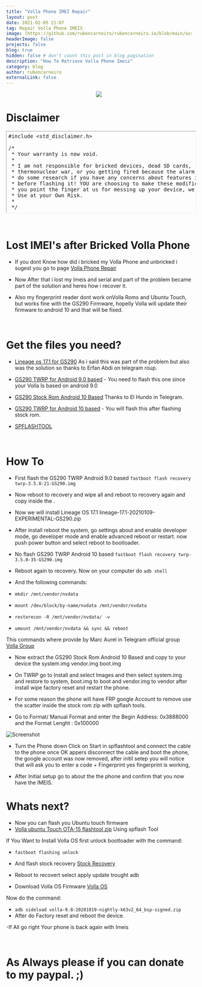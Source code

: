 ```yaml
---
title: "Volla Phone IMEI Repair"
layout: post
date: 2021-02-05 21:07
tag: Repair Volla Phone IMEIS
image: (https://github.com/rubencarneiro/rubencarneiro.io/blob/main/assets/images/devices/volla/volla2.png?raw=true)
headerImage: false
projects: false
blog: true
hidden: false # don't count this post in blog pagination
description: "How To Retrieve Volla Phone Imeis"
category: blog
author: rubencarneiro
externalLink: false
---
```


<p align="center">
<img src="https://github.com/rubencarneiro/rubencarneiro.io/blob/main/assets/images/devices/volla/volla2.png?raw=true" />
</p>

# Disclaimer
<pre class="alt2 " dir="ltr" style="
		margin: 0px;
		padding: 5px;
		border: 1px inset;
		width: 100%;
		height: 210px;
		text-align: left;
		overflow: auto">#include &lt;std_disclaimer.h&gt;

/*
 * Your warranty is now void.
 *
 * I am not responsible for bricked devices, dead SD cards,
 * thermonuclear war, or you getting fired because the alarm app failed. Please
 * do some research if you have any concerns about features included in this ROM
 * before flashing it! YOU are choosing to make these modifications, and if
 * you point the finger at us for messing up your device, we will laugh at you.
 * Use at your Own Risk.
 *
 */</pre>

&nbsp;

# Lost IMEI's after Bricked Volla Phone
- If you dont Know how did i bricked my Volla Phone and unbricked i sugest you go to page <a href="https://rubencarneiro.github.io/rubencarneiro.io//Volla-phone-Repair/">Volla Phone Repair</a>

- Now After that i lost my Imeis and serial and part of the problem became part of the solution and heres how i recover it.

- Also my fingerprint reader dont work onVolla Roms and Ubuntu Touch, but works fine with the GS290 Firmware, hopelly Volla will update their firmware to android 10 and that will be fixed.

&nbsp;
# Get the files you need?

- <a href="https://build.lolinet.com/file/lineage/GS290/lineage-17.1-20210109-EXPERIMENTAL-GS290.zip">Lineage os 17.1 for GS290</a> As i said this was part of the problem but also was the solution so thanks to Erfan Abdi on telegram roup.
- <a href="https://build.lolinet.com/file/twrp/GS290/android-9.0/twrp-3.5.0-21-GS290.img">GS290 TWRP for Android 9.0 based</a> - You need to flash this one since your Volla Is based on android 9.0
- <a href="https://drive.google.com/file/d/129SBT1Vy5DzQAa-oJp_5g9vuP_IJtG-q/view?usp=sharing">GS290 Stock Rom Android 10 Based</a> Thanks to El Hundo in Telegram.

- <a href="https://build.lolinet.com/file/twrp/GS290/android-10.0/twrp-3.5.0-35-GS290.img">GS290 TWRP for Android 10 based</a> - You will flash this after flashing stock rom.

- <a href="https://spflashtool.com/download/SP_Flash_Tool-5.1916_Linux.zip">SPFLASHTOOL</a>


&nbsp;

# How To

- First flash the GS290 TWRP Android 9.0 based `fastboot flash recovery twrp-3.5.0-21-GS290.img`

- Now reboot to recovery and wipe all and reboot to recovery again and copy inside the .
- Now we will install Lineage OS 17.1 lineage-17.1-20210109-EXPERIMENTAL-GS290.zip

- After install reboot the system, go settings about and enable developer mode, go developer mode and enable advanced reboot or restart. now push power button and select reboot to bootloader.

- No flash GS290 TWRP Android 10 based `fastboot flash recovery twrp-3.5.0-35-GS290.img`

- Reboot again to recovery. Now on your computer do `adb shell`
- And the following commands:

- `mkdir /mnt/vendor/nvdata`

- `mount /dev/block/by-name/nvdata /mnt/vendor/nvdata`

- `restorecon -R /mnt/vendor/nvdata/ -v`

- `umount /mnt/vendor/nvdata && sync && reboot`

This commands where provide by Marc Aurel in Telegram official group <a href="https://t.me/hello_volla">Volla Group</a>

- Now extract the GS290 Stock Rom Android 10 Based and copy to your device the system.img vendor.img boot.img

- On TWRP go to Install and select Images and then select system.img and restore to system, boot.img to boot and vendor.img to vendor after install wipe factory reset and restart the phone.

- For some reason the phone will have FRP google Account to remove use the scatter inside the stock rom zip with spflash tools.

- Go to Format/ Manual Format and enter the Begin Address: 0x3888000 and the Format Lenght : 0x100000

![Screenshot](https://github.com/rubencarneiro/rubencarneiro.io/blob/main/assets/images/devices/volla/spflashtool2.png?raw=true)

- Turn the Phone down Click on Start in spflashtool and connect the cable to the phone once OK appers disconnect the cable and boot the phone, the google account was now removed, after initil setep you will notice that will ask you to enter a code + Fingerprint yes fingerprint is working,

- After Initial setup go to about the the phone and confirm that you now have the IMEIS.

# Whats next?

- Now you can flash you Ubuntu touch firmware
- <a href="https://volla.tech/filedump/ubuntu-touch-yggdrasil-ota15-flashtool.zip">Volla ubuntu Touch OTA-15 flashtool zip</a> Using spflash Tool

If You Want to Install Volla OS first unlock bootloader with the command:

- `fastboot flashing unlock`
- And flash stock recovery  <a href="https://github.com/rubencarneiro/rubencarneiro.io/blob/main/assets/downloads/volla/stock_recovery.img?raw=true">Stock Recovery</a>

- Reboot to recovert select apply update trought adb

- Download Volla OS Firmware <a href="https://ota.volla.tech/builds/volla-9.0-20201019-nightly-k63v2_64_bsp-signed.zip">Volla OS</a>

Now do the command:
- `adb sideload volla-9.0-20201019-nightly-k63v2_64_bsp-signed.zip`
- After do Factory reset and reboot the device.

-If All go right Your phone is back again with Imeis


&nbsp;

# As Always please if you can donate to my paypal. ;)

